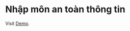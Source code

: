 # Nhập môn an toàn thông tin

Visit [Demo](https://nguyenthaitiep.github.io/crypto-rsa-elgamal-elliptic).
